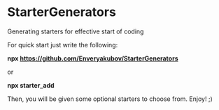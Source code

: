 # StarterGenerators
Generating starters for effective start of coding

For quick start just write the following:

<b> npx https://github.com/Enveryakubov/StarterGenerators </b>

or 

<b> npx starter_add </b>

Then, you will be given some optional starters to choose from.
Enjoy! ;)
